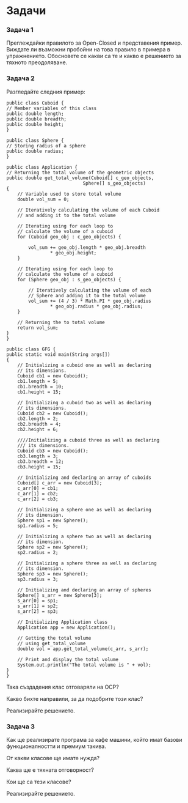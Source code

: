 # Задачи

### Задача 1

Преглеждайки правилото за Open-Closed и представения пример. Виждате ли възможни пробойни на това правило в примера в упражнението. Обосновете се какви са те и какво е решението за тяхното преодоляване.

### Задача 2

Разгледайте следния пример:

```
public class Cuboid {
// Member variables of this class
public double length;
public double breadth;
public double height;
}
```

```
public class Sphere {
// Storing radius of a sphere
public double radius;
}
```

```
public class Application {
// Returning the total volume of the geometric objects
public double get_total_volume(Cuboid[] c_geo_objects,
							Sphere[] s_geo_objects)
{
	// Variable used to store total volume
	double vol_sum = 0;

	// Iteratively calculating the volume of each Cuboid
	// and adding it to the total volume

	// Iterating using for each loop to
	// calculate the volume of a cuboid
	for (Cuboid geo_obj : c_geo_objects) {

		vol_sum += geo_obj.length * geo_obj.breadth
				* geo_obj.height;
	}

	// Iterating using for each loop to
	// calculate the volume of a cuboid
	for (Sphere geo_obj : s_geo_objects) {

		// Iteratively calculating the volume of each
		// Sphere and adding it to the total volume
		vol_sum += (4 / 3) * Math.PI * geo_obj.radius
				* geo_obj.radius * geo_obj.radius;
	}

	// Returning the to total volume
	return vol_sum;
}
}
```

```
public class GFG {
public static void main(String args[])
{
	// Initializing a cuboid one as well as declaring
	// its dimensions.
	Cuboid cb1 = new Cuboid();
	cb1.length = 5;
	cb1.breadth = 10;
	cb1.height = 15;

	// Initializing a cuboid two as well as declaring
	// its dimensions.
	Cuboid cb2 = new Cuboid();
	cb2.length = 2;
	cb2.breadth = 4;
	cb2.height = 6;

	////Initializing a cuboid three as well as declaring
	/// its dimensions.
	Cuboid cb3 = new Cuboid();
	cb3.length = 3;
	cb3.breadth = 12;
	cb3.height = 15;

	// Initializing and declaring an array of cuboids
	Cuboid[] c_arr = new Cuboid[3];
	c_arr[0] = cb1;
	c_arr[1] = cb2;
	c_arr[2] = cb3;

	// Initializing a sphere one as well as declaring
	// its dimension.
	Sphere sp1 = new Sphere();
	sp1.radius = 5;

	// Initializing a sphere two as well as declaring
	// its dimension.
	Sphere sp2 = new Sphere();
	sp2.radius = 2;

	// Initializing a sphere three as well as declaring
	// its dimension.
	Sphere sp3 = new Sphere();
	sp3.radius = 3;

	// Initializing and declaring an array of spheres
	Sphere[] s_arr = new Sphere[3];
	s_arr[0] = sp1;
	s_arr[1] = sp2;
	s_arr[2] = sp3;

	// Initializing Application class
	Application app = new Application();

	// Getting the total volume
	// using get_total_volume
	double vol = app.get_total_volume(c_arr, s_arr);

	// Print and display the total volume
	System.out.println("The total volume is " + vol);
}
}
```

Така създадения клас отговаряли на OCP?

Какво бихте направили, за да подобрите този клас?

Реализирайте решението.

### Задача 3

Как ще реализирате програма за кафе машини, който имат базови функционалностти и премиум такива.&#x20;

От какви класове ще имате нужда?&#x20;

Каква ще е тяхната отговорност?

Кои ще са тези класове?

Реализирайте решението.

